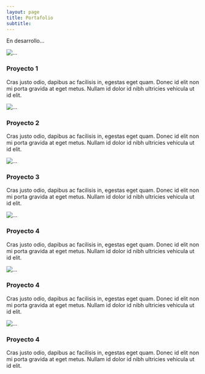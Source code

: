 ```yaml
---
layout: page
title: Portafolio
subtitle: 
---
```


En desarrollo...

<div class="">
    <div class="">
        <div class="col-md-4">
            <div class="thumbnail">
                <img src="https://bloggoyo.s3-us-west-2.amazonaws.com/2d2d2d.png" alt="...">
                <div class="caption">
                    <h3>Proyecto 1</h3>
                    <p>Cras justo odio, dapibus ac facilisis in, egestas eget quam. Donec id elit non mi porta gravida at eget metus. Nullam id dolor id nibh ultricies vehicula ut id elit.</p>
                    <p><a href="#" class="btn btn-primary" role="button"><i class="fas fa-binoculars"></i></a></p>
                </div>
            </div>
        </div>
        <div class="col-md-4">
            <div class="thumbnail">
                <img src="https://bloggoyo.s3-us-west-2.amazonaws.com/2d2d2d.png" alt="...">
                <div class="caption">
                    <h3>Proyecto 2</h3>
                    <p>Cras justo odio, dapibus ac facilisis in, egestas eget quam. Donec id elit non mi porta gravida at eget metus. Nullam id dolor id nibh ultricies vehicula ut id elit.</p>
                    <p><a href="#" class="btn btn-primary" role="button"><i class="fas fa-binoculars"></i></a></p>
                </div>
            </div>
        </div>
        <div class="col-md-4">
            <div class="thumbnail">
                <img src="https://bloggoyo.s3-us-west-2.amazonaws.com/2d2d2d.png" alt="...">
                <div class="caption">
                    <h3>Proyecto 3</h3>
                    <p>Cras justo odio, dapibus ac facilisis in, egestas eget quam. Donec id elit non mi porta gravida at eget metus. Nullam id dolor id nibh ultricies vehicula ut id elit.</p>
                    <p><a href="#" class="btn btn-primary" role="button"><i class="fas fa-binoculars"></i></a></p>
                </div>
            </div>
        </div>
        <div class="col-md-4">
            <div class="thumbnail">
                <img src="https://bloggoyo.s3-us-west-2.amazonaws.com/2d2d2d.png" alt="...">
                <div class="caption">
                    <h3>Proyecto 4</h3>
                    <p>Cras justo odio, dapibus ac facilisis in, egestas eget quam. Donec id elit non mi porta gravida at eget metus. Nullam id dolor id nibh ultricies vehicula ut id elit.</p>
                    <p><a href="#" class="btn btn-primary" role="button"><i class="fas fa-binoculars"></i></a></p>
                </div>
            </div>
        </div>
        <div class="col-md-4">
            <div class="thumbnail">
                <img src="https://bloggoyo.s3-us-west-2.amazonaws.com/2d2d2d.png" alt="...">
                <div class="caption">
                    <h3>Proyecto 4</h3>
                    <p>Cras justo odio, dapibus ac facilisis in, egestas eget quam. Donec id elit non mi porta gravida at eget metus. Nullam id dolor id nibh ultricies vehicula ut id elit.</p>
                    <p><a href="#" class="btn btn-primary" role="button"><i class="fas fa-binoculars"></i></a></p>
                </div>
            </div>
        </div>
        <div class="col-md-4">
            <div class="thumbnail">
                <img src="https://bloggoyo.s3-us-west-2.amazonaws.com/2d2d2d.png" alt="...">
                <div class="caption">
                    <h3>Proyecto 4</h3>
                    <p>Cras justo odio, dapibus ac facilisis in, egestas eget quam. Donec id elit non mi porta gravida at eget metus. Nullam id dolor id nibh ultricies vehicula ut id elit.</p>
                    <p><a href="#" class="btn btn-primary" role="button"><i class="fas fa-binoculars"></i></a></p>
                </div>
            </div>
        </div>
    </div>
</div>

